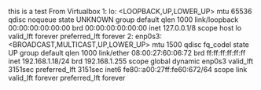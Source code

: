 this is a test
From Virtualbox
1: lo: <LOOPBACK,UP,LOWER_UP> mtu 65536 qdisc noqueue state UNKNOWN group default qlen 1000
    link/loopback 00:00:00:00:00:00 brd 00:00:00:00:00:00
    inet 127.0.0.1/8 scope host lo
       valid_lft forever preferred_lft forever
2: enp0s3: <BROADCAST,MULTICAST,UP,LOWER_UP> mtu 1500 qdisc fq_codel state UP group default qlen 1000
    link/ether 08:00:27:60:06:72 brd ff:ff:ff:ff:ff:ff
    inet 192.168.1.18/24 brd 192.168.1.255 scope global dynamic enp0s3
       valid_lft 3151sec preferred_lft 3151sec
    inet6 fe80::a00:27ff:fe60:672/64 scope link 
       valid_lft forever preferred_lft forever
